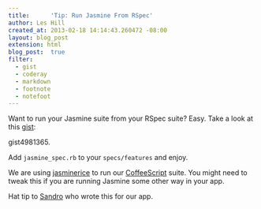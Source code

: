 ```yaml
---
title:      'Tip: Run Jasmine From RSpec'
author: Les Hill
created_at: 2013-02-18 14:14:43.260472 -08:00
layout: blog_post
extension: html
blog_post:  true
filter:
  - gist
  - coderay
  - markdown
  - footnote
  - notefoot
---
```

Want to run your Jasmine suite from your RSpec suite? Easy. Take a look at this [gist](https://gist.github.com/2059):

gist4981365.

Add `jasmine_spec.rb` to your `specs/features` and enjoy.

We are using [jasminerice](https://github.com/bradphelan/jasminerice) to run our [CoffeeScript](http://coffeescript.org) suite. You might need to tweak this if you are running Jasmine some other way in your app.

Hat tip to [Sandro](https://github.com/sandro) who wrote this for our app.
